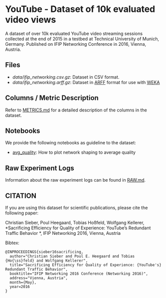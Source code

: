 # YouTube - Dataset of 10k evaluated video views

A dataset of over 10k evaluated YouTube video streaming sessions collected at the end of 2015 in a testbed at Technical University of Munich, Germany. Published on IFIP Networking Conference in 2016, Vienna, Austria.

## Files

 * *data/ifip\_networking.csv.gz*: Dataset in CSV format.
 * *data/ifip\_networking.arff.gz*: Dataset in [ARFF](http://www.cs.waikato.ac.nz/ml/weka/arff.html) format for use with [WEKA](http://www.cs.waikato.ac.nz/~ml/)

## Columns / Metric Description

Refer to [METRICS.md](METRICS.md) for a detailed description of the columns in the dataset.

## Notebooks

We provide the following notebooks as guideline to the dataset:

  * [avg\_quality](notebooks/avg_quality.ipynb): How to plot network shaping to average quality

## Raw Experiment Logs

Information about the raw experiment logs can be found in [RAW.md](RAW.md).

## CITATION

If you are using this dataset for scientific publications, please cite the following paper:

Christian Sieber, Poul Heegaard, Tobias Hoßfeld, Wolfgang Kellerer, *Sacrificing Efficiency for Quality of Experience: YouTube’s Redundant Traffic Behavior *, IFIP Networking 2016, Vienna, Austria

Bibtex:

```
@INPROCEEDINGS{sieber16sacrificing,
  author="Christian Sieber and Poul E. Heegaard and Tobias {Ho{\ss}feld} and Wolfgang Kellerer",
  title="Sacrificing Efficiency for Quality of Experience: {YouTube's} Redundant Traffic Behavior",
  booktitle="IFIP Networking 2016 Conference (Networking 2016)",
  address="Vienna, Austria",
  month={May},
  year=2016
}
```

